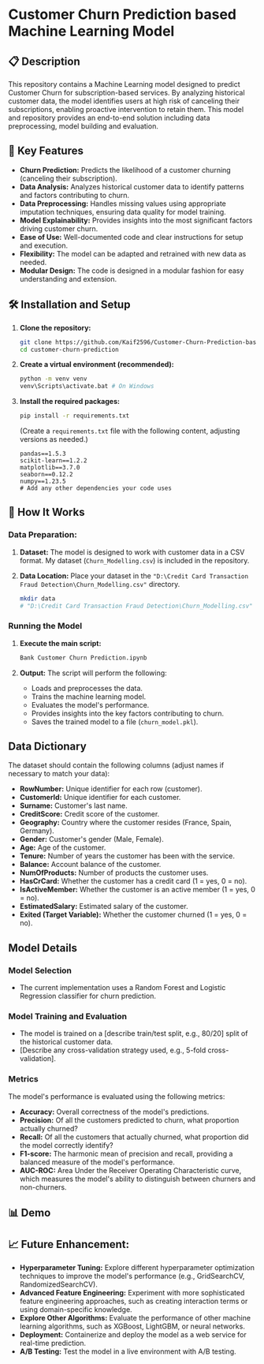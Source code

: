 
# Customer Churn Prediction based Machine Learning Model



## 📋  Description

This repository contains a Machine Learning model designed to predict Customer Churn for subscription-based services. By analyzing historical customer data, the model identifies users at high risk of canceling their subscriptions, enabling proactive intervention to retain them.  This model and repository provides an end-to-end solution including data preprocessing, model building and evaluation.

## 🚀 Key Features

*   **Churn Prediction:** Predicts the likelihood of a customer churning (canceling their subscription).
*   **Data Analysis:** Analyzes historical customer data to identify patterns and factors contributing to churn.
*   **Data Preprocessing:** Handles missing values using appropriate imputation techniques, ensuring data quality for model training.
*   **Model Explainability:** Provides insights into the most significant factors driving customer churn.
*   **Ease of Use:**  Well-documented code and clear instructions for setup and execution.
*   **Flexibility:** The model can be adapted and retrained with new data as needed.
*   **Modular Design:**  The code is designed in a modular fashion for easy understanding and extension.
## 🛠️ Installation and Setup

1.  **Clone the repository:**

    ```bash
    git clone https://github.com/Kaif2596/Customer-Churn-Prediction-based-Machine-Learning-Model.git
    cd customer-churn-prediction
    ```

2.  **Create a virtual environment (recommended):**

    ```bash
    python -m venv venv
    venv\Scripts\activate.bat # On Windows
    ```

3.  **Install the required packages:**

    ```bash
    pip install -r requirements.txt
    ```

    (Create a `requirements.txt` file with the following content, adjusting versions as needed.)

    ```
    pandas==1.5.3
    scikit-learn==1.2.2
    matplotlib==3.7.0
    seaborn==0.12.2
    numpy==1.23.5
    # Add any other dependencies your code uses
## 🧠 How It Works

### Data Preparation:
1.  **Dataset:**  The model is designed to work with customer data in a CSV format. My dataset (`Churn_Modelling.csv`) is included in the repository. 


2.  **Data Location:** Place your dataset in the `"D:\Credit Card Transaction Fraud Detection\Churn_Modelling.csv"` directory. 

    ```bash
    mkdir data
    # "D:\Credit Card Transaction Fraud Detection\Churn_Modelling.csv"

### Running the Model

1.  **Execute the main script:**

    ```bash
    Bank Customer Churn Prediction.ipynb
    ```

 

2.  **Output:**  The script will perform the following:

    *   Loads and preprocesses the data.
    *   Trains the machine learning model.
    *   Evaluates the model's performance.
    *   Provides insights into the key factors contributing to churn.
    *   Saves the trained model to a file (`churn_model.pkl`).

## Data Dictionary

The dataset should contain the following columns (adjust names if necessary to match your data):

*   **RowNumber:** Unique identifier for each row (customer).
*   **CustomerId:** Unique identifier for each customer.
*   **Surname:** Customer's last name.
*   **CreditScore:** Credit score of the customer.
*   **Geography:** Country where the customer resides (France, Spain, Germany).
*   **Gender:** Customer's gender (Male, Female).
*   **Age:** Age of the customer.
*   **Tenure:** Number of years the customer has been with the service.
*   **Balance:** Account balance of the customer.
*   **NumOfProducts:** Number of products the customer uses.
*   **HasCrCard:** Whether the customer has a credit card (1 = yes, 0 = no).
*   **IsActiveMember:** Whether the customer is an active member (1 = yes, 0 = no).
*   **EstimatedSalary:** Estimated salary of the customer.
*   **Exited (Target Variable):** Whether the customer churned (1 = yes, 0 = no).

## Model Details

### Model Selection

*   The current implementation uses a Random Forest and Logistic Regression classifier for churn prediction.


   

### Model Training and Evaluation

*   The model is trained on a [describe train/test split, e.g., 80/20] split of the historical customer data.
*   [Describe any cross-validation strategy used, e.g., 5-fold cross-validation].

### Metrics

The model's performance is evaluated using the following metrics:

*   **Accuracy:** Overall correctness of the model's predictions.
*   **Precision:**  Of all the customers predicted to churn, what proportion actually churned?
*   **Recall:** Of all the customers that actually churned, what proportion did the model correctly identify?
*   **F1-score:** The harmonic mean of precision and recall, providing a balanced measure of the model's performance.
*   **AUC-ROC:** Area Under the Receiver Operating Characteristic curve, which measures the model's ability to distinguish between churners and non-churners.



## 📊 Demo


## 📈 Future Enhancement:

*   **Hyperparameter Tuning:**  Explore different hyperparameter optimization techniques to improve the model's performance (e.g., GridSearchCV, RandomizedSearchCV).
*   **Advanced Feature Engineering:** Experiment with more sophisticated feature engineering approaches, such as creating interaction terms or using domain-specific knowledge.
*   **Explore Other Algorithms:** Evaluate the performance of other machine learning algorithms, such as XGBoost, LightGBM, or neural networks.
*   **Deployment:**  Containerize and deploy the model as a web service for real-time prediction.
*   **A/B Testing:** Test the model in a live environment with A/B testing.